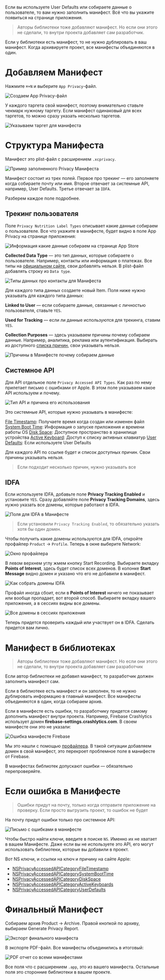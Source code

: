 Если вы используете User Defaults или собираете данные о пользователе, то вам нужно заполнить манифест. Всё что вы укажите появиться на странице приложения.

> Авторы библиотеки тоже добавляют манифест. Но если они этого не сделали, то внутри проекта добавляет сам разработчик.

Если у библиотеки есть манифест, то не нужно дублировать в ваш манифест. Когда архивируете проект, все манифесты объединяются в один.

# Добавляем Манифест

Нажмите `⌘+N` и выберите `App Privacy`-файл.

![Создаем `App Privacy`-файл](https://cdn.sparrowcode.io/tutorials/privacy-manifest/app-privacy.png?v=2)

У каждого таргета свой манифест, поэтому внимательно ставьте чекмарк нужному таргету. Если манифест одинаковый для всех таргетов, то можно сразу указать несколько таргетов.

![Указываем таргет для манифеста](https://cdn.sparrowcode.io/tutorials/privacy-manifest/enable-target.png?v=2)

# Структура Манифеста

Манифест это plist-файл с расширением `.xcprivacy`.

![Пример заполненного Privacy Манифеста](https://cdn.sparrowcode.io/tutorials/privacy-manifest/base-app-manifest.png?v=2)

Манифест состоит из трех полей. Первое про трекинг — его заполняете когда собираете почту или имя. Второе отвечает за системные API, например, User Defaults. Третье отвечает за `IDFA`. 

Разберем каждое поле подробнее.

## Трекинг пользователя

Поле `Privacy Nutrition Label Types` описывает какие данные собираем о пользователе. Все что укажите в манифесте, будет видно в поле App Privacy на странице приложения:

![Информация какие данные собираем на странице App Store](https://cdn.sparrowcode.io/tutorials/privacy-manifest/nutrition-label-app-store.png?v=2)

**Collected Data Type** — это тип данных, которые собираете о пользователе. Например, контакты или информация о платежах. Все типы на [официальном сайте](https://developer.apple.com/documentation/bundleresources/privacy_manifest_files/describing_data_use_in_privacy_manifests#4250555), свои добавлять нельзя. В plist-файл добавлять строку из `Data type`.

![Типы данных про контакты для Манифеста](https://cdn.sparrowcode.io/tutorials/privacy-manifest/collected-data-type.png?v=2)

Для каждого типа данных создаете новый Item. Поля ниже нужно указывать для каждого типа данных:

**Linked to User** — если собираете данные, связанные с личностью пользователя, ставьте `YES`.

**Used for Tracking** — если ли данные используются для трекинга, ставим `YES`.

**Collection Purposes** — здесь указываем причины почему собираем данные. Например, аналитика, реклама или аутентификация. Выбирать из доступного [списка причин](https://developer.apple.com/documentation/bundleresources/privacy_manifest_files/describing_data_use_in_privacy_manifests#4250556), свои указывать нельзя.

![Причины в Манифесте почему собираем данные](https://cdn.sparrowcode.io/tutorials/privacy-manifest/collection-purposes.png?v=2)

## Системное API

Для API отдельное поле `Privacy Accessed API Types`. Как раз по нему прилетает письмо с ошибками от Apple. В этом поле указываем какое API используем и почему.

![Тип API и причина его использования](https://cdn.sparrowcode.io/tutorials/privacy-manifest/privacy-accessed-api-reasons.png?v=2)

Это системные API, которые нужно указывать в манифесте:

[File Timestamp](https://developer.apple.com/documentation/bundleresources/privacy_manifest_files/describing_use_of_required_reason_api#4278393): Получаете время когда создан или изменен файл
[System Boot Time](https://developer.apple.com/documentation/bundleresources/privacy_manifest_files/describing_use_of_required_reason_api#4278394): Информация о запуске приложения и времени работы OS
[Disk Space](https://developer.apple.com/documentation/bundleresources/privacy_manifest_files/describing_use_of_required_reason_api#4278397): Доступное пространство в хранилище устройства
[Active Keyboard](https://developer.apple.com/documentation/bundleresources/privacy_manifest_files/describing_use_of_required_reason_api#4278400): Доступ к списку активных клавиатур
[User Defaults](https://developer.apple.com/documentation/bundleresources/privacy_manifest_files/describing_use_of_required_reason_api#4278401): Если используете User Defaults

Для каждого API по ссылке будет и список доступных причин. Свои причины указывать нельзя.

> Если подходит несколько причин, нужно указывать все

## IDFA

Если используете IDFA, добавьте поле **Privacy Tracking Enabled** и установите `YES`. Сразу добавляйте поле **Privacy Tracking Domains**, здесь нужно указать все домены, которые работают в IDFA.

![Поля для IDFA в Манифесте](https://cdn.sparrowcode.io/tutorials/privacy-manifest/tracking-enabled-tracking-domains.png?v=2)

> Если установили `Privacy Tracking Enabled`, то обязательно указать хотя бы один домен.

Чтобы получить какие домены используются для IDFA, откройте профайлер `Product` → `Profile`. Теперь в окне выберите Network:

![Окно профайлера](https://cdn.sparrowcode.io/tutorials/privacy-manifest/profile-network.png?v=2)

В левом верхнем углу жмем кнопку Start Recording. Выбираете вкладку **Points of Interest**, здесь будет список всех доменов. В колонке **Start Message** видно домен и указано что его не добавили в манифест.

![Как собрать домены IDFA](https://cdn.sparrowcode.io/tutorials/privacy-manifest/points-of-interest.png?v=2)

Профайл иногда сбоит, если в **Points of Interest** ничего не показывает или вообще пропадает, вот второй способ. Выбираете вкладку вашего приложения, а в сессиях видны все домены.

![Все домены в сессиях приложения](https://cdn.sparrowcode.io/tutorials/privacy-manifest/app-sessions.png?v=2)

Теперь придется проверить каждый или участвует он в IDFA. Сделать придется вам лично.

# Манифест в библиотеках

> Авторы библиотеки тоже добавляют манифест. Но если они этого не сделали, то внутри проекта добавляет сам разработчик

Если автор библиотеки не добавил манифест, то разработчик должен заполнить манифест сам.

Если в библиотеке есть манифест и он заполнен, то не нужно дублировать информацию в главный манифест. Все манифесты объединяются в один, когда собираем архив.

Если в манифесте есть ошибки, то разработчику придется самому дополнить манифест внутри проекта. Например, Firebase Сrashlytics использует домен **firebase-settings.crashlytics.com**. В своем манифесте они это не указали:

![Ошибка манифесте Firebase](https://cdn.sparrowcode.io/tutorials/privacy-manifest/firebase-manifest.png?v=2)

Мы это нашли с помощью [профайлера](https://sparrowcode.io/ru/tutorials/privacy-manifest#idfa). В такой ситуации добавляем домен в свой манифест, это перекроет проблемное поле в манифесте от Firebase. 

В манифестах библиотек допускают ошибки — обязательно перепроверяйте.

# Если ошибка в Манифесте

> Ошибки придут на почту, только когда отправите приложение на проверку. Если просто выгрузить проект, то ошибок не будет

На почту придут ошибки только про системное API:

![Письмо с ошибками в манифесте](https://cdn.sparrowcode.io/tutorials/privacy-manifest/privacy-manifest-email.png?v=2)

Чтобы быстро найти ключи, введите в поиске `NS`. Именно их не хватает в вашем Манифесте. Даже если вы не используете это API, его могут использовать библиотеки, которые вы добавили в проект.

Вот NS ключи, и ссылки на ключ и причину на сайте Apple:

- [NSPrivacyAccessedAPICategoryFileTimestamp](https://developer.apple.com/documentation/bundleresources/privacy_manifest_files/describing_use_of_required_reason_api#4278393)
- [NSPrivacyAccessedAPICategorySystemBootTime](https://developer.apple.com/documentation/bundleresources/privacy_manifest_files/describing_use_of_required_reason_api#4278394)
- [NSPrivacyAccessedAPICategoryDiskSpace](https://developer.apple.com/documentation/bundleresources/privacy_manifest_files/describing_use_of_required_reason_api#4278397)
- [NSPrivacyAccessedAPICategoryActiveKeyboards](https://developer.apple.com/documentation/bundleresources/privacy_manifest_files/describing_use_of_required_reason_api#4278400)
- [NSPrivacyAccessedAPICategoryUserDefaults](https://developer.apple.com/documentation/bundleresources/privacy_manifest_files/describing_use_of_required_reason_api#4278401)

# Финальный Манифест

Собираем архив Product -> Archive. Правой кнопкой по архиву, выбираем Generate Privacy Report.

![Экспорт финального манифеста](https://cdn.sparrowcode.io/tutorials/privacy-manifest/generate-privacy-report.png?v=2)

В экспорте PDF-файл. Все манифесты объединились в итоговый:

![PDF отчет со всеми манифестами](https://cdn.sparrowcode.io/tutorials/privacy-manifest/pdf-report.png?v=2)

Все поля что с расширением `.app`, это из вашего манифеста. Остальные поля это сторонние библиотеки в вашем проекте.